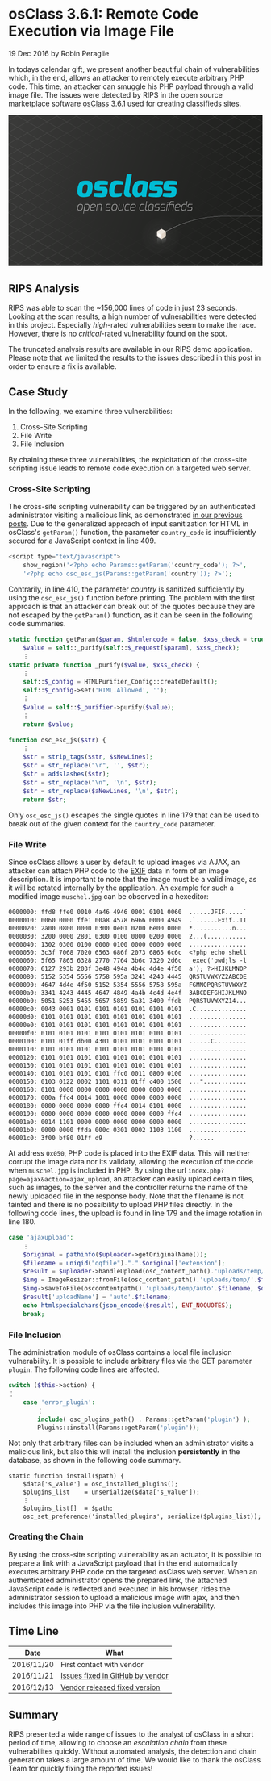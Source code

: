 # osClass 3.6.1: Remote Code Execution via Image File

19 Dec 2016 by Robin Peraglie

In todays calendar gift, we present another beautiful chain of
vulnerabilities which, in the end, allows an attacker to remotely
execute arbitrary PHP code. This time, an attacker can smuggle his PHP
payload through a valid image file. The issues were detected by RIPS in
the open source marketplace software
[osClass](https://osclass.org/) 3.6.1 used for creating classifieds sites.

![osClass](images/osclass.png "osClass")

## RIPS Analysis

RIPS was able to scan the \~156,000 lines of code in just 23 seconds.
Looking at the scan results, a high number of vulnerabilities were
detected in this project. Especially *high*-rated vulnerabilities seem
to make the race. However, there is no *critical*-rated vulnerability
found on the spot.

The truncated analysis results are available in our RIPS demo
application. Please note that we limited the results to the issues
described in this post in order to ensure a fix is available.

## Case Study

In the following, we examine three vulnerabilities:

1.  Cross-Site Scripting
2.  File Write
3.  File Inclusion

By chaining these three vulnerabilities, the exploitation of the
cross-site scripting issue leads to remote code execution on a targeted
web server.

### Cross-Site Scripting

The cross-site scripting vulnerability can be triggered by an
authenticated administrator visiting a malicious link, as demonstrated
[in our previous
posts](/web/20201107032713/https://blog.ripstech.com/2016/freepbx-from-cross-site-scripting-to-remote-command-execution/).
Due to the generalized approach of input sanitization for HTML in
osClass's `getParam()` function, the parameter `country_code` is
insufficiently secured for a JavaScript context in line 409.

```php
<script type="text/javascript">
    show_region('<?php echo Params::getParam('country_code'); ?>',
    '<?php echo osc_esc_js(Params::getParam('country')); ?>');
```

Contrarily, in line 410, the parameter *country* is sanitized
sufficiently by using the `osc_esc_js()` function before printing. The
problem with the first approach is that an attacker can break out of the
quotes because they are not escaped by the `getParam()` function, as it
can be seen in the following code summaries.

```php
static function getParam($param, $htmlencode = false, $xss_check = true, $quotes_encode = true) {
    $value = self::_purify(self::$_request[$param], $xss_check);
    ⋮
static private function _purify($value, $xss_check) {
    ⋮
    self::$_config = HTMLPurifier_Config::createDefault();
    self::$_config->set('HTML.Allowed', '');
    ⋮
    $value = self::$_purifier->purify($value);
    ⋮
    return $value;
```

```php
function osc_esc_js($str) {
    ⋮
    $str = strip_tags($str, $sNewLines);
    $str = str_replace("\r", '', $str);
    $str = addslashes($str);
    $str = str_replace("\n", '\n', $str);
    $str = str_replace($aNewLines, '\n', $str);
    return $str;
```

Only `osc_esc_js()` escapes the single quotes in line 179 that can be
used to break out of the given context for the `country_code` parameter.

### File Write

Since osClass allows a user by default to upload images via AJAX, an
attacker can attach PHP code to the
[EXIF](https://en.wikipedia.org/wiki/Exif) data in form of an image description. It is important
to note that the image must be a valid image, as it will be rotated
internally by the application. An example for such a modified image
`muschel.jpg` can be observed in a hexeditor:

```
0000000: ffd8 ffe0 0010 4a46 4946 0001 0101 0060  ......JFIF.....`
0000010: 0060 0000 ffe1 00a8 4578 6966 0000 4949  .`......Exif..II
0000020: 2a00 0800 0000 0300 0e01 0200 6e00 0000  *...........n...
0000030: 3200 0000 2801 0300 0100 0000 0200 0000  2...(...........
0000040: 1302 0300 0100 0000 0100 0000 0000 0000  ................
0000050: 3c3f 7068 7020 6563 686f 2073 6865 6c6c  <?php echo shell
0000060: 5f65 7865 6328 2770 7764 3b6c 7320 2d6c  _exec('pwd;ls -l
0000070: 6127 293b 203f 3e48 494a 4b4c 4d4e 4f50  a'); ?>HIJKLMNOP
0000080: 5152 5354 5556 5758 595a 3241 4243 4445  QRSTUVWXYZ2ABCDE
0000090: 4647 4d4e 4f50 5152 5354 5556 5758 595a  FGMNOPQRSTUVWXYZ
00000a0: 3341 4243 4445 4647 4849 4a4b 4c4d 4e4f  3ABCDEFGHIJKLMNO
00000b0: 5051 5253 5455 5657 5859 5a31 3400 ffdb  PQRSTUVWXYZ14...
00000c0: 0043 0001 0101 0101 0101 0101 0101 0101  .C..............
00000d0: 0101 0101 0101 0101 0101 0101 0101 0101  ................
00000e0: 0101 0101 0101 0101 0101 0101 0101 0101  ................
00000f0: 0101 0101 0101 0101 0101 0101 0101 0101  ................
0000100: 0101 01ff db00 4301 0101 0101 0101 0101  ......C.........
0000110: 0101 0101 0101 0101 0101 0101 0101 0101  ................
0000120: 0101 0101 0101 0101 0101 0101 0101 0101  ................
0000130: 0101 0101 0101 0101 0101 0101 0101 0101  ................
0000140: 0101 0101 0101 0101 ffc0 0011 0800 0100  ................
0000150: 0103 0122 0002 1101 0311 01ff c400 1500  ..."............
0000160: 0101 0000 0000 0000 0000 0000 0000 0000  ................
0000170: 000a ffc4 0014 1001 0000 0000 0000 0000  ................
0000180: 0000 0000 0000 0000 ffc4 0014 0101 0000  ................
0000190: 0000 0000 0000 0000 0000 0000 0000 ffc4  ................
00001a0: 0014 1101 0000 0000 0000 0000 0000 0000  ................
00001b0: 0000 0000 ffda 000c 0301 0002 1103 1100  ................
00001c0: 3f00 bf80 01ff d9                        ?......
```

At address `0x050`, PHP code is placed into the EXIF data. This will
neither corrupt the image data nor its validaty, allowing the execution
of the code when `muschel.jpg` is included in PHP. By using the url
`index.php?page=ajax&action=ajax_upload`, an attacker can easily upload
certain files, such as images, to the server and the controller returns
the name of the newly uploaded file in the response body. Note that the
filename is not tainted and there is no possibility to upload PHP files
directly. In the following code lines, the upload is found in line 179
and the image rotation in line 180.

```php
case 'ajaxupload':
    ⋮
    $original = pathinfo($uploader->getOriginalName());
    $filename = uniqid("qqfile").".".$original['extension'];
    $result = $uploader->handleUpload(osc_content_path().'uploads/temp/'.$filename);
    $img = ImageResizer::fromFile(osc_content_path().'uploads/temp/'.$filename)->autoRotate();
    $img->saveToFile(osccontentpath().'uploads/temp/auto'.$filename, $original['extension']);
    $result['uploadName'] = 'auto'.$filename;
    echo htmlspecialchars(json_encode($result), ENT_NOQUOTES);
    break;
```

### File Inclusion

The administration module of osClass contains a local file inclusion
vulnerability. It is possible to include arbitrary files via the GET
parameter `plugin`. The following code lines are affected.

```php
switch ($this->action) {
⋮
	case 'error_plugin':
		⋮
		include( osc_plugins_path() . Params::getParam('plugin') );
		Plugins::install(Params::getParam('plugin'));
```

Not only that arbitrary files can be included when an administrator
visits a malicious link, but also this will install the inclusion
**persistently** in the database, as shown in the following code
summary.

```
static function install($path) {
    $data['s_value'] = osc_installed_plugins();
    $plugins_list    = unserialize($data['s_value']);
    ⋮
    $plugins_list[]  = $path;
    osc_set_preference('installed_plugins', serialize($plugins_list));
```

### Creating the Chain

By using the cross-site scripting vulnerability as an actuator, it is
possible to prepare a link with a JavaScript payload that in the end
automatically executes arbitrary PHP code on the targeted osClass web
server. When an authenticated administrator opens the prepared link, the
attached JavaScript code is reflected and executed in his browser, rides
the administrator session to upload a malicious image with ajax, and
then includes this image into PHP via the file inclusion vulnerability.

## Time Line

| Date | What |
|------|------|
| 2016/11/20 | First contact with vendor |
| 2016/11/21 | [Issues fixed in GitHub by vendor](https://github.com/osclass/Osclass/commit/ab46a18bc51953439dd4cdc8b9682fe28abd5fb2) |
| 2016/12/13 | [Vendor released fixed version](https://osclass.org/page/download) |

## Summary

RIPS presented a wide range of issues to the analyst of osClass in a
short period of time, allowing to choose an *escalation chain* from
these vulnerabilites quickly. Without automated analysis, the detection
and chain generation takes a large amount of time. We would like to
thank the osClass Team for quickly fixing the reported issues!
